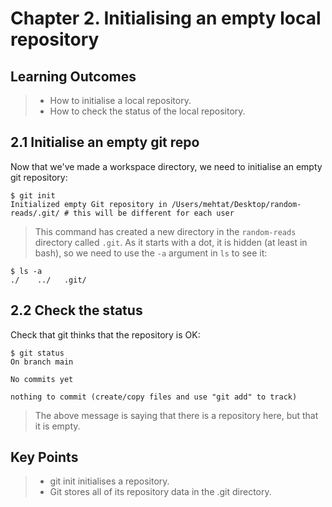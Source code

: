# Chapter 2. Initialising an empty local repository

## Learning Outcomes
> - How to initialise a local repository.
> - How to check the status of the local repository.

## 2.1 Initialise an empty git repo
Now that we've made a workspace directory, we need to initialise an empty git repository:

~~~console
$ git init
Initialized empty Git repository in /Users/mehtat/Desktop/random-reads/.git/ # this will be different for each user
~~~

> This command has created a new directory in the `random-reads` directory called `.git`.
> As it starts with a dot, it is hidden (at least in bash), so we need to use the `-a` argument in `ls` to see it:

~~~console
$ ls -a
./    ../   .git/
~~~

## 2.2 Check the status
Check that git thinks that the repository is OK:

~~~console
$ git status
On branch main

No commits yet

nothing to commit (create/copy files and use "git add" to track)
~~~

> The above message is saying that there is a repository here, but that it is empty.

## Key Points
> - git init initialises a repository.
> - Git stores all of its repository data in the .git directory.

